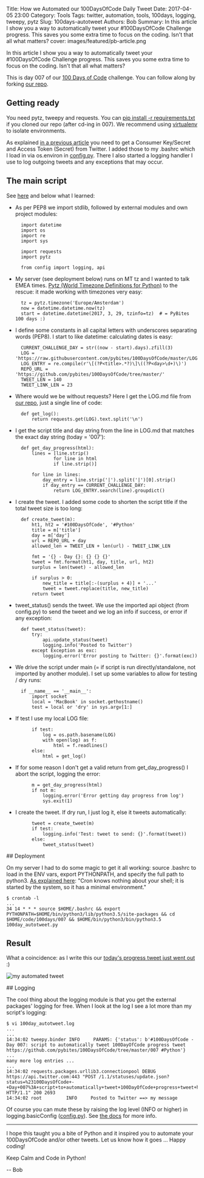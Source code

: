 Title: How we Automated our 100DaysOfCode Daily Tweet
Date: 2017-04-05 23:00
Category: Tools
Tags: twitter, automation, tools, 100days, logging, tweepy, pytz
Slug: 100days-autotweet
Authors: Bob
Summary: In this article I show you a way to automatically tweet your #100DaysOfCode Challenge progress. This saves you some extra time to focus on the coding. Isn't that all what matters?
cover: images/featured/pb-article.png

In this article I show you a way to automatically tweet your #100DaysOfCode Challenge progress. This saves you some extra time to focus on the coding. Isn't that all what matters?

This is day 007 of our [100 Days of Code](http://pybit.es/special-100days.html) challenge. You can follow along by forking [our repo](https://github.com/pybites/100DaysOfCode).

## Getting ready

You need pytz, tweepy and requests. You can [pip install -r requirements.txt](https://github.com/pybites/100DaysOfCode/blob/master/007/requirements.txt) if you cloned our repo (after cd-ing in 007). We recommend using [virtualenv](http://pybit.es/the-beauty-of-virtualenv.html) to isolate environments.

As explained [in a previous article](http://pybit.es/automate-twitter.html) you need to get a Consumer Key/Secret and Access Token (Secret) from Twitter. I added those to my .bashrc which I load in via os.environ in [config.py](https://github.com/pybites/100DaysOfCode/blob/master/007/config.py). There I also started a logging handler I use to log outgoing tweets and any exceptions that may occur.

## The main script

See [here](https://github.com/pybites/100DaysOfCode/blob/master/007/100day_autotweet.py) and below what I learned:

* As per PEP8 we import stdlib, followed by external modules and own project modules:

		import datetime
		import os
		import re
		import sys

		import requests
		import pytz

		from config import logging, api

* My server (see deployment below) runs on MT tz and I wanted to talk EMEA times. [Pytz (World Timezone Definitions for Python)](https://pypi.python.org/pypi/pytz) to the rescue: it made working with timezones very easy: 

		tz = pytz.timezone('Europe/Amsterdam')
		now = datetime.datetime.now(tz)
		start = datetime.datetime(2017, 3, 29, tzinfo=tz)  # = PyBites 100 days :)

* I define some constants in all capital letters with underscores separating words (PEP8). I start to like datetime: calculating dates is easy:

		CURRENT_CHALLENGE_DAY = str((now - start).days).zfill(3)
		LOG = 'https://raw.githubusercontent.com/pybites/100DaysOfCode/master/LOG.md'
		LOG_ENTRY = re.compile(r'\[(?P<title>.*?)\]\((?P<day>\d+)\)')
		REPO_URL = 'https://github.com/pybites/100DaysOfCode/tree/master/'
		TWEET_LEN = 140
		TWEET_LINK_LEN = 23

* Where would we be without requests? Here I get the LOG.md file from [our repo](https://github.com/pybites/100DaysOfCode), just a single line of code:

		def get_log():
			return requests.get(LOG).text.split('\n')

* I get the script title and day string from the line in LOG.md that matches the exact day string (today = '007'):

		def get_day_progress(html):
			lines = [line.strip()
					for line in html
					if line.strip()]

			for line in lines:
				day_entry = line.strip('|').split('|')[0].strip()
				if day_entry == CURRENT_CHALLENGE_DAY:
					return LOG_ENTRY.search(line).groupdict()

* I create the tweet. I added some code to shorten the script title if the total tweet size is too long:

		def create_tweet(m):
			ht1, ht2 = '#100DaysOfCode', '#Python'
			title = m['title']
			day = m['day']
			url = REPO_URL + day
			allowed_len = TWEET_LEN + len(url) - TWEET_LINK_LEN

			fmt = '{} - Day {}: {} {} {}'
			tweet = fmt.format(ht1, day, title, url, ht2)
			surplus = len(tweet) - allowed_len

			if surplus > 0:
				new_title = title[:-(surplus + 4)] + '...'
				tweet = tweet.replace(title, new_title)
			return tweet

* tweet_status() sends the tweet. We use the imported api object (from config.py) to send the tweet and we log an info if success, or error if any exception:

		def tweet_status(tweet):
			try:
				api.update_status(tweet)
				logging.info('Posted to Twitter')
			except Exception as exc:
				logging.error('Error posting to Twitter: {}'.format(exc))

* We drive the script under main (= if script is run directly/standalone, not imported by another module). I set up some variables to allow for testing / dry runs:

		if __name__ == '__main__':
			import socket
			local = 'MacBook' in socket.gethostname()
			test = local or 'dry' in sys.argv[1:]

* If test I use my local LOG file:

			if test:
				log = os.path.basename(LOG)
				with open(log) as f:
					html = f.readlines()
			else:
				html = get_log()

* If for some reason I don't get a valid return from get_day_progress() I abort the script, logging the error:

			m = get_day_progress(html)
			if not m:
				logging.error('Error getting day progress from log')
				sys.exit(1)

* I create the tweet. If dry run, I just log it, else it tweets automatically:

			tweet = create_tweet(m)
			if test:
				logging.info('Test: tweet to send: {}'.format(tweet))
			else:
				tweet_status(tweet)

## Deployment

On my server I had to do some magic to get it all working: source .bashrc to load in the ENV vars, export PYTHONPATH, and specify the full path to python3. [As explained here](http://unix.stackexchange.com/a/27291): "Cron knows nothing about your shell; it is started by the system, so it has a minimal environment."

	$ crontab -l
	...
	34 14 * * * source $HOME/.bashrc && export PYTHONPATH=$HOME/bin/python3/lib/python3.5/site-packages && cd $HOME/code/100days/007 && $HOME/bin/python3/bin/python3.5 100day_autotweet.py

## Result

What a coincidence: as I write this our [today's progress tweet just went out](https://twitter.com/pybites/status/849721815538712576) :)

![my automated tweet]({filename}/images/auto-tweet.png)

## Logging

The cool thing about the logging module is that you get the external packages' logging for free. When I look at the log I see a lot more than my script's logging:

	$ vi 100day_autotweet.log
	...
	...
	14:34:02 tweepy.binder INFO     PARAMS: {'status': b'#100DaysOfCode - Day 007: script to automatically tweet 100DayOfCode progress tweet https://github.com/pybites/100DaysOfCode/tree/master/007 #Python'}
	...
	many more log entries ...
	...
	14:34:02 requests.packages.urllib3.connectionpool DEBUG    https://api.twitter.com:443 "POST /1.1/statuses/update.json?status=%23100DaysOfCode+-+Day+007%3A+script+to+automatically+tweet+100DayOfCode+progress+tweet+https%3A%2F%2Fgithub.com%2Fpybites%2F100DaysOfCode%2Ftree%2Fmaster%2F007+%23Python HTTP/1.1" 200 2693
	14:34:02 root         INFO     Posted to Twitter ==> my message 

Of course you can mute these by raising the log level (INFO or higher) in logging.basicConfig ([config.py](https://github.com/pybites/100DaysOfCode/blob/master/007/config.py)). See [the docs](https://docs.python.org/3/library/logging.html) for more info.

---

I hope this taught you a bite of Python and it inspired you to automate your 100DaysOfCode and/or other tweets. Let us know how it goes ... Happy coding!

Keep Calm and Code in Python!

-- Bob
